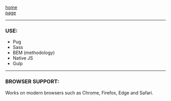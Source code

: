 
[home](https://alexrusyn.github.io/lehdzhi/index.html)  
[page](https://alexrusyn.github.io/lehdzhi/page.html)

---

### USE:

- Pug
- Sass
- BEM (methodology)
- Native JS
- Gulp

---

### BROWSER SUPPORT:

Works on modern browsers such as Chrome, Firefox, Edge and Safari.
